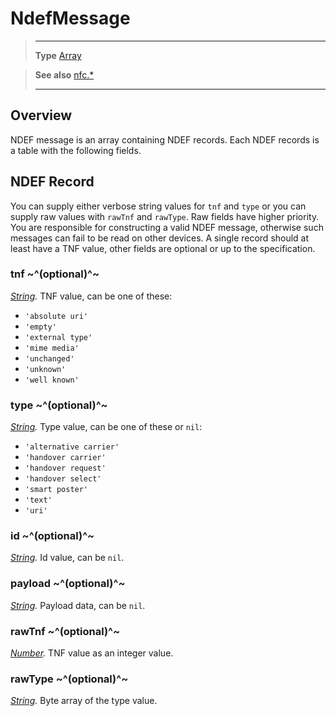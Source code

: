 # NdefMessage

> --------------------- ------------------------------------------------------------------------------------------
> __Type__              [Array](https://docs.coronalabs.com/api/type/Array.html)


> __See also__          [nfc.*](/plugin/nfc/index.md)
> --------------------- ------------------------------------------------------------------------------------------

## Overview

NDEF message is an array containing NDEF records. Each NDEF records is a table with the following fields.

## NDEF Record

You can supply either verbose string values for `tnf` and `type` or you can supply raw values with `rawTnf` and `rawType`. Raw fields have higher priority. You are responsible for constructing a valid NDEF message, otherwise such messages can fail to be read on other devices. A single record should at least have a TNF value, other fields are optional or up to the specification.

### tnf ~^(optional)^~
_[String](https://docs.coronalabs.com/api/type/String.html)._ TNF value, can be one of these:
- `'absolute uri'`
- `'empty'`
- `'external type'`
- `'mime media'`
- `'unchanged'`
- `'unknown'`
- `'well known'`

### type ~^(optional)^~
_[String](https://docs.coronalabs.com/api/type/String.html)._ Type value, can be one of these or `nil`:
- `'alternative carrier'`
- `'handover carrier'`
- `'handover request'`
- `'handover select'`
- `'smart poster'`
- `'text'`
- `'uri'`

### id ~^(optional)^~
_[String](https://docs.coronalabs.com/api/type/String.html)._ Id value, can be `nil`.

### payload ~^(optional)^~
_[String](https://docs.coronalabs.com/api/type/String.html)._ Payload data, can be `nil`.

### rawTnf ~^(optional)^~
_[Number](https://docs.coronalabs.com/api/type/Number.html)._ TNF value as an integer value.

### rawType ~^(optional)^~
_[String](https://docs.coronalabs.com/api/type/String.html)._ Byte array of the type value.
